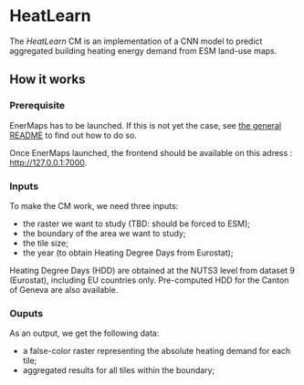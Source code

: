 # HeatLearn

The *HeatLearn* CM is an implementation of a CNN model to predict aggregated building heating energy demand from ESM land-use maps.

## How it works

### Prerequisite

EnerMaps has to be launched.
If this is not yet the case, see [the general README](../../README.md) to find out how to do so.

Once EnerMaps launched, the frontend should be available on this adress : http://127.0.0.1:7000.

### Inputs

To make the CM work, we need three inputs:

* the raster we want to study (TBD: should be forced to ESM);
* the boundary of the area we want to study;
* the tile size;
* the year (to obtain Heating Degree Days from Eurostat);

Heating Degree Days (HDD) are obtained at the NUTS3 level from dataset 9 (Eurostat), including EU countries only.
Pre-computed HDD for the Canton of Geneva are also available.

### Ouputs

As an output, we get the following data:
* a false-color raster representing the absolute heating demand for each tile;
* aggregated results for all tiles within the boundary;
